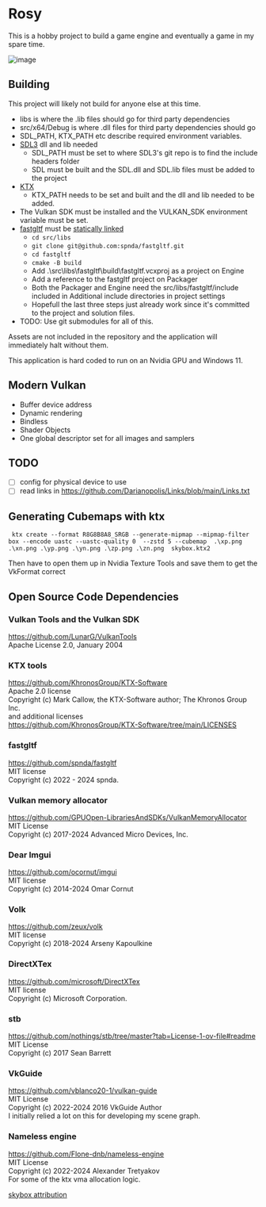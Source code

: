 # Rosy
This is a hobby project to build a game engine and eventually a game in my spare time.

![image](https://github.com/user-attachments/assets/7f651c0d-8ca9-4136-973e-93c17bef5e31)

## Building
This project will likely not build for anyone else at this time.

* libs is where the .lib files should go for third party dependencies
* src/x64/Debug is where .dll files for third party dependencies should go
* SDL_PATH, KTX_PATH etc describe required environment variables.
* [SDL3](https://github.com/libsdl-org/SDL) dll and lib needed
    * SDL_PATH must be set to where SDL3's git repo is to find the include headers folder
    * SDL must be built and the SDL.dll and SDL.lib files must be added to the project
* [KTX](https://github.com/KhronosGroup/KTX-Software/tree/main)
    * KTX_PATH needs to be set and built and the dll and lib needed to be added.
* The Vulkan SDK must be installed and the VULKAN_SDK environment variable must be set.
* [fastgltf](https://github.com/spnda/fastgltf) must be [statically linked](https://learn.microsoft.com/en-us/cpp/build/walkthrough-creating-and-using-a-static-library-cpp?view=msvc-170#UseLibInApp)
    * `cd src/libs`
    * `git clone git@github.com:spnda/fastgltf.git`
    * `cd fastgltf`
    * `cmake -B build`
    * Add .\src\libs\fastgltf\build\fastgltf.vcxproj as a project on Engine 
    * Add a reference to the fastgltf project on Packager
    * Both the Packager and Engine need the src/libs/fastgltf/include included in Additional include directories in project settings
    * Hopefull the last three steps just already work since it's committed to the project and solution files.
* TODO: Use git submodules for all of this.

Assets are not included in the repository and the application will immediately halt without them.

This application is hard coded to run on an Nvidia GPU and Windows 11.

## Modern Vulkan 
* Buffer device address
* Dynamic rendering
* Bindless
* Shader Objects
* One global descriptor set for all images and samplers

## TODO
* [ ] config for physical device to use
* [ ] read links in https://github.com/Darianopolis/Links/blob/main/Links.txt

## Generating Cubemaps with ktx

```
 ktx create --format R8G8B8A8_SRGB --generate-mipmap --mipmap-filter box --encode uastc --uastc-quality 0  --zstd 5 --cubemap  .\xp.png .\xn.png .\yp.png .\yn.png .\zp.png .\zn.png  skybox.ktx2
 ```
 Then have to open them up in Nvidia Texture Tools and save them to get the VkFormat correct

 ## Open Source Code Dependencies

### Vulkan Tools and the Vulkan SDK
https://github.com/LunarG/VulkanTools<br/>
Apache License  2.0, January 2004<br/>

 ### KTX tools
 https://github.com/KhronosGroup/KTX-Software   <br/>
 Apache 2.0 license <br/>
 Copyright (c) Mark Callow, the KTX-Software author; The Khronos Group Inc. <br/>
 and additional licenses<br/>
 https://github.com/KhronosGroup/KTX-Software/tree/main/LICENSES

 ### fastgltf 
 https://github.com/spnda/fastgltf  <br/>
 MIT license <br/>
 Copyright (c) 2022 - 2024 spnda.  <br/>

 ### Vulkan memory allocator
 https://github.com/GPUOpen-LibrariesAndSDKs/VulkanMemoryAllocator  <br/>
 MIT License  <br/>
 Copyright  (c) 2017-2024 Advanced Micro Devices, Inc. <br/>

 ### Dear Imgui 
 https://github.com/ocornut/imgui  <br/>
 MIT license  <br/>
 Copyright (c) 2014-2024 Omar Cornut <br/>

 ### Volk
 https://github.com/zeux/volk  <br/>
 MIT license  <br/>
 Copyright (c) 2018-2024 Arseny Kapoulkine <br/>


 ### DirectXTex 
 https://github.com/microsoft/DirectXTex  <br/>
 MIT license  <br/>
 Copyright (c) Microsoft Corporation.
  <br/>

 ### stb
 https://github.com/nothings/stb/tree/master?tab=License-1-ov-file#readme   <br/>
 MIT License  <br/>
 Copyright (c) 2017 Sean Barrett <br/>

 ### VkGuide
 https://github.com/vblanco20-1/vulkan-guide <br/>
 MIT License<br/>
 Copyright (c) 2022-2024 2016 VkGuide Author<br/>
 I initially relied a lot on this for developing my scene graph.<br/>

 ### Nameless engine
 https://github.com/Flone-dnb/nameless-engine <br/>
 MIT License<br/>
 Copyright (c) 2022-2024 Alexander Tretyakov<br/>
 For some of the ktx vma allocation logic.<br/>

[skybox attribution](https://sketchfab.com/3d-models/free-skybox-blue-desert-fd952e60be9746e0872840e89fbf7370)
